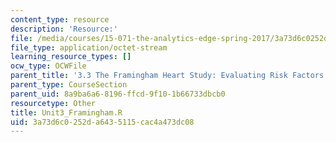 ```yaml
---
content_type: resource
description: 'Resource:'
file: /media/courses/15-071-the-analytics-edge-spring-2017/3a73d6c0252da6435115cac4a473dc08_Unit3_Framingham.R
file_type: application/octet-stream
learning_resource_types: []
ocw_type: OCWFile
parent_title: '3.3 The Framingham Heart Study: Evaluating Risk Factors to Save Lives '
parent_type: CourseSection
parent_uid: 8a9ba6a6-8196-ffcd-9f10-1b66733dbcb0
resourcetype: Other
title: Unit3_Framingham.R
uid: 3a73d6c0-252d-a643-5115-cac4a473dc08
---
```

